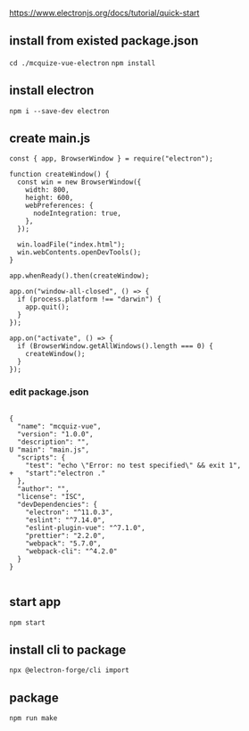 https://www.electronjs.org/docs/tutorial/quick-start

## install from existed package.json

`cd ./mcquize-vue-electron`
`npm install`

## install electron

`npm i --save-dev electron`

## create main.js

```
const { app, BrowserWindow } = require("electron");

function createWindow() {
  const win = new BrowserWindow({
    width: 800,
    height: 600,
    webPreferences: {
      nodeIntegration: true,
    },
  });

  win.loadFile("index.html");
  win.webContents.openDevTools();
}

app.whenReady().then(createWindow);

app.on("window-all-closed", () => {
  if (process.platform !== "darwin") {
    app.quit();
  }
});

app.on("activate", () => {
  if (BrowserWindow.getAllWindows().length === 0) {
    createWindow();
  }
});

```

### edit package.json

```

{
  "name": "mcquiz-vue",
  "version": "1.0.0",
  "description": "",
U "main": "main.js",
  "scripts": {
    "test": "echo \"Error: no test specified\" && exit 1",
+   "start":"electron ."
  },
  "author": "",
  "license": "ISC",
  "devDependencies": {
    "electron": "^11.0.3",
    "eslint": "^7.14.0",
    "eslint-plugin-vue": "^7.1.0",
    "prettier": "2.2.0",
    "webpack": "5.7.0",
    "webpack-cli": "^4.2.0"
  }
}


```

## start app

`npm start`

## install cli to package

`npx @electron-forge/cli import`

## package

`npm run make`
